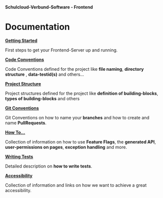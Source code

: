 **Schulcloud-Verbund-Software - Frontend**

# Documentation



**[Getting Started](./0_GettingStarted.md)**

First steps to get your Frontend-Server up and running.


**[Code Conventions](./1_CodeConventions.md)**

Code Conventions defined for the project like **file naming**, **directory structure** , **data-testid(s)** and others...

**[Project Structure](./2_Projectstructure.md)**

Project structures defined for the project like **definition of building-blocks**, **types of building-blocks** and others

**[Git Conventions](./3_GitConventions.md)**

Git Conventions on how to name your **branches** and how to create and name **PullRequests**.

**[How To...](./4_HowTo.md)**

Collection of information on how to use **Feature Flags**, the **generated API**, **user-permissions on pages**, **exception handling** and more.

**[Writing Tests](./5_WritingTests.md)**

Detailed description on **how to write tests**.

**[Accessibility](./6_Accessibility.md)**

Collection of information and links on how we want to achieve a great accessibility.

